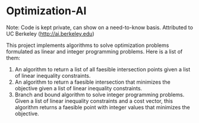 # Optimization-AI

Note: Code is kept private, can show on a need-to-know basis. Attributed to UC Berkeley (http://ai.berkeley.edu)

This project implements algorithms to solve optimization problems formulated as linear and integer programming problems. 
Here is a list of them:

1. An algorithm to return a list of all faesible intersection points given a list of linear inequality constraints.
2. An algorithm to return a faesible intersection that minimizes the objective given a list of linear inequality constraints.
3. Branch and bound algorithm to solve integer programming problems. Given a list of linear inequality constraints and a cost vector, this algorithm returns a faesible point with integer values that minimizes the objective.
